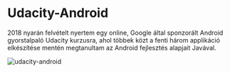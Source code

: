 # Udacity-Android

2018 nyarán felvételt nyertem egy online, Google által sponzorált Android gyorstalpaló Udacity kurzusra, ahol többek közt a fenti három applikáció elkészítése mentén megtanultam az Android fejlesztés alapjait Javával.


![udacity-android](https://user-images.githubusercontent.com/22506745/147298469-2d87631f-dfb9-4f76-8164-e504974e6a9a.png)

